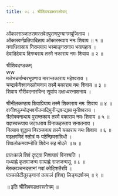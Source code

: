 ```yaml
---
title: ०८ ८ श्रीशिवषडक्षरस्तोत्रम्

---
```


 ओंकारसञ्जातसमस्तवेदपुराणपुण्यागमपूजिताय ।  
ओंकारवर्णप्रतिपादिताय ओंकाररूपाय नमः शिवाय ॥ १ ॥  
नगाधिवासाय निरामयाय भस्माङ्गरागाय भयापहाय ।  
देवादिदेवाय दिगम्बराय तस्मै नकाराय नमः शिवाय ॥ २ ॥  

श्रीशिवदण्डकम्  
ww  
मत्तेभचर्माम्बरभूषणाय मारान्तकाराय महेश्वराय ।  
चन्द्रार्कवैश्वानरलोचनाय तस्मै मकाराय नमः शिवाय ॥ ३ ॥  
शिवाय गौरीवदनारविन्द सूर्याय दक्षाध्वरनाशनाय ।  

श्रीनीलकण्ठाय शिवाप्रियाय तस्मै शिकाराय नमः शिवाय ॥ ४ ॥  
वागीशकुम्भोद्भवगीतमादिमुनीन्द्रवन्द्याय मुनीश्वराय ।  
त्रैलोक्यनाथाय पुरान्तकाय तस्मै वकाराय नमः शिवाय ॥ ५ ॥  
यज्ञस्वरूपाय जटाधराय पिनाकहस्ताय सनातनाय ।  
नित्याय शुद्धाय निरञ्जनाय तस्मै यकाराय नमः शिवाय ॥ ६ ॥  
षडक्षरमिदं स्तोत्रं यः पठेन्छिवसन्निधौ ।  
शिवलोकमवाप्नोति शिवेन सह मोदते ॥ ७ ॥  

प्रातःकाले शिवं दृष्ट्वा निशापापं विनश्यति ।  
मध्याह्ने कृतमाजन्म सायाह्वे सप्तजन्मसु ॥ ८ ॥  
मेरुकाञ्चनदत्तानां गवां कोटिशतैरपि ।  
पञ्चकोटीतुरङ्गानां तत्फलं (शिव) लिङ्गदर्शनम् ॥ ९ ॥  

॥ इति श्रीशिवषडक्षरस्तोत्रम् ॥  
